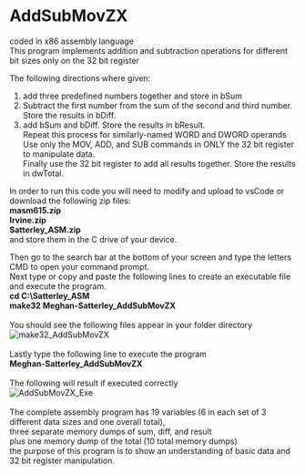 # AddSubMovZX
coded in x86 assembly language <br>
This program implements addition and subtraction operations for different bit sizes only on the 32 bit register <br>

The following directions where given:
1) add three predefined numbers together and store in bSum
2) Subtract the first number from the sum of the second and third number. Store the results in bDiff.
3) add bSum and bDiff. Store the results in bResult. <br>
Repeat this process for similarly-named WORD and DWORD operands <br>
Use only the MOV, ADD, and SUB commands in ONLY the 32 bit register to manipulate data. <br>
Finally use the 32 bit register to add all results together. Store the results in dwTotal. <br>

In order to run this code you will need to modify and upload to vsCode or download the following zip files: <br>
<b> masm615.zip</b> <br>
<b> Irvine.zip</b> <br>
<b> Satterley_ASM.zip</b> <br>
and store them in the C drive of your device. <br> 

Then go to the search bar at the bottom of your screen and type the letters CMD to open your command prompt. <br>
Next type or copy and paste the following lines to create an executable file and execute the program. <br> 
<b> cd C:\Satterley_ASM </b> <br>
<b> make32 Meghan-Satterley_AddSubMovZX </b> <br> <br>
You should see the following files appear in your folder directory <br> 
![make32_AddSubMovZX](https://user-images.githubusercontent.com/114275745/233754744-c96de394-3172-40da-985e-b21a9ebe09d5.png)
<br> <br> Lastly type the following line to execute the program <br>
<b> Meghan-Satterley_AddSubMovZX </b> <br> <br>
The following will result if executed correctly <br>
![AddSubMovZX_Exe](https://user-images.githubusercontent.com/114275745/233754735-11051856-0194-44e8-a867-b93dfd9e52cd.png)
<br> <br> The complete assembly program has 19 variables (6 in each set of 3 different data sizes and one overall total), 
<br> three separate memory dumps of sum, diff, and result 
<br> plus one memory dump of the total (10 total memory dumps)
<br> the purpose of this program is to show an understanding of basic data and 32 bit register manipulation.
